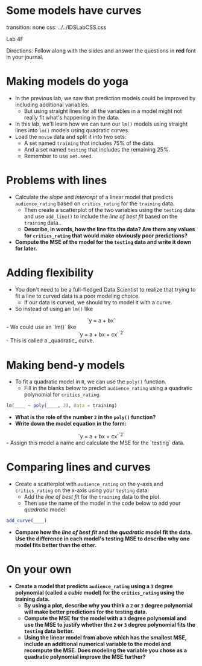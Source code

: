 Some models have curves
===
transition: none
css: ../../IDSLabCSS.css

Lab 4F

Directions: Follow along with the slides and answer the questions in **red** font in your journal.




Making models do yoga
===

- In the previous lab, we saw that prediction models could be improved by including additional variables.
    - But using straight lines for all the variables in a model might not really fit what's happening in the data.
- In this lab, we'll learn how we can turn our `lm()` models using straight lines into `lm()` models using quadratic curves.
- Load the `movie` data and split it into two sets:
    - A set named `training` that includes 75% of the data.
    - And a set named `testing` that includes the remaining 25%.
    - Remember to use `set.seed`.


Problems with lines
===

- Calculate the _slope_ and _intercept_ of a linear model that predicts `audience_rating` based on `critics_rating` for the `training` data.
    - Then create a scatterplot of the two variables using the `testing` data and use `add_line()` to include the _line of best fit_ based on the `training` data..
    - **Describe, in words, how the line fits the data? Are there any values for `critics_rating` that would make obviously poor predictions?**
- **Compute the MSE of the model for the `testing` data and write it down for later.**


Adding flexibility
===

- You don't need to be a full-fledged Data Scientist to realize that trying to fit a line to curved data is a poor modeling choice.
    - If our data is curved, we should try to model it with a curve.
- So instead of using an `lm()` like  
<center>`y = a + bx`</center>
- We could use an `lm()` like  
<center>`y = a + bx + cx`<sup>`2`</sup></center>
- This is called a _quadratic_ curve.


Making bend-y models
===

- To fit a quadratic model in `R`, we can use the `poly()` function.
    - Fill in the blanks below to predict `audience_rating` using a quadratic polynomial for `critics_rating`.


```r
lm(____ ~ poly(____, 2), data = training)
```

- **What is the role of the number `2` in the `poly()` function?**
- **Write down the model equation in the form:**
<center>`y = a + bx + cx`<sup>`2`</sup></center>
- Assign this model a name and calculate the MSE for the `testing` data.

Comparing lines and curves
===

- Create a scatterplot with `audience_rating` on the y-axis and `critics_rating` on the x-axis using your `testing` data.
    - Add the _line of best fit_ for the `training` data to the plot.
    - Then use the name of the model in the code below to add your _quadratic_ model:

```r
add_curve(____)
```

- **Compare how the _line of best fit_ and the _quadratic_ model fit the data. Use the difference in each model's testing MSE to describe why one model fits better than the other.**

On your own
===

- **Create a model that predicts `audience_rating` using a `3` degree polynomial (called a _cubic_ model) for the `critics_rating` using the training data.**
    - **By using a plot, describe why you think a `2` or `3` degree polynomial will make better predictions for the testing data.**
    - **Compute the MSE for the model with a `3` degree polynomial and use the MSE to justify whether the `2` or `3` degree polynomial fits the `testing` data better.**
    - **Using the linear model from above which has the smallest MSE, include an additional numerical variable to the model and recompute the MSE. Does modeling the variable you chose as a quadratic polynomial improve the MSE further?**
